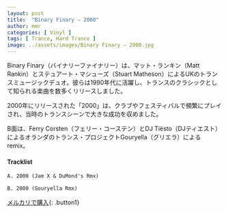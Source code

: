 ```yaml
---
layout: post
title:  "Binary Finary – 2000"
author: mmr
categories: [ Vinyl ]
tags: [ Trance, Hard Trance ]
image: ../assets/images/Binary Finary – 2000.jpg
---
```


Binary Finary（バイナリーファイナリー）は、マット・ランキン（Matt Rankin）とステュアート・マシューズ（Stuart Matheson）によるUKのトランスミュージックデュオ。彼らは1990年代に活躍し、トランスのクラシックとして知られる楽曲を数多くリリースしました。

2000年にリリースされた「2000」は、クラブやフェスティバルで頻繁にプレイされ、当時のトランスシーンで大きな成功を収めました。

B面は、Ferry Corsten（フェリー・コーステン）とDJ Tiësto（DJティエスト）によるオランダのトランス・プロジェクトGouryella（グリエラ）によるremix。

#### Tracklist
```md
A. 2000 (Jam X & DuMond's Rmx)

B. 2000 (Gouryella Rmx)
```

[メルカリで購入](https://jp.mercari.com/item/m82024222071){: .button1}

